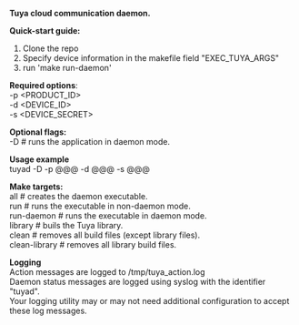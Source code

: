 **Tuya cloud communication daemon.**

**Quick-start guide:**

1. Clone the repo
2. Specify device information in the makefile field "EXEC_TUYA_ARGS"
3. run 'make run-daemon'

**Required options**: <br>
-p <PRODUCT_ID> <br>
-d <DEVICE_ID> <br>
-s <DEVICE_SECRET> <br>

**Optional flags:** <br>
-D             # runs the application in daemon mode.

**Usage example** <br>
tuyad -D -p @@@ -d @@@ -s @@@ <br>

**Make targets:** <br>
all            # creates the daemon executable. <br>
run            # runs the executable in non-daemon mode. <br>
run-daemon     # runs the executable in daemon mode. <br>
library        # buils the Tuya library. <br>
clean          # removes all build files (except library files). <br>
clean-library  # removes all library build files. <br>

**Logging** <br>
Action messages are logged to /tmp/tuya_action.log <br>
Daemon status messages are logged using syslog with the identifier "tuyad". <br>
Your logging utility may or may not need additional configuration to accept these log messages. <br>
